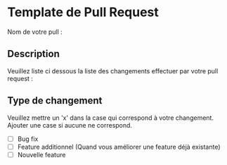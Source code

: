 # Template de Pull Request

Nom de votre pull :


## Description
Veuillez liste ci dessous la liste des changements effectuer par votre pull request :

## Type de changement

Veuillez mettre un 'x' dans la case qui correspond à votre changement. Ajouter une case si aucune ne correspond.

- [ ] Bug fix
- [ ] Feature additionnel (Quand vous améliorer une feature déjà existante)
- [ ] Nouvelle feature
